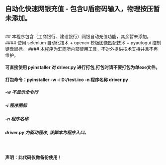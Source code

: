 ## 自动化快速网银充值 - 包含U盾密码输入，物理按压暂未添加。
<br/> 
## 本程序包含（工商银行、建设银行）网银自动充值功能，其余暂未添加。
<br/> 
#### 使用 selenium 自动化技术 + opencv 模板图像匹配技术 + pyautogui 控制键盘鼠标。
#### 本程序为汇商所内部使用工具，不对外提供技术支持并且不再维护。
<br/> 

#### 可直接使用 pyinstaller 对 driver.py 进行打包,打包时请不要打包为单exe文件。
#### 打包命令：pyinstaller -w -i D:/test.ico -n 程序名称 driver.py
##### -w 不显示命令行
##### -i 程序图标
##### -n 程序名称
##### driver.py 为驱动程序, 该脚本为程序入口。
<br/>

#### 声明：此代码仅做备份使用！